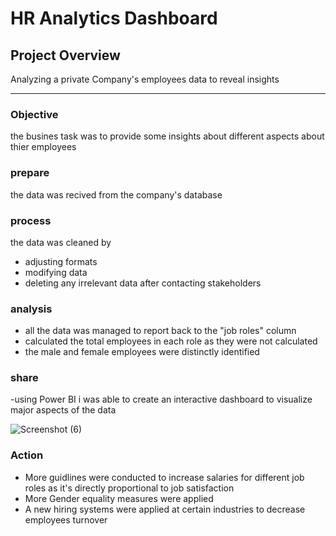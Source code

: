 # HR Analytics Dashboard
## Project Overview

Analyzing a private Company's employees data to reveal insights

---

### Objective 

the busines task was to provide some insights about different aspects about thier employees

### prepare

the data was recived from the company's database

### process

the data was cleaned by 

- adjusting formats
- modifying data
- deleting any irrelevant data after contacting stakeholders

### analysis

  - all the data was managed to report back to the "job roles" column
  - calculated the total employees in each role as they were not calculated
  - the male and female employees were distinctly identified

 ### share

 -using Power BI i was able to create an interactive dashboard to visualize major aspects of the data

 ![Screenshot (6)](https://github.com/AbdelrahmanHemdan17/HR-Analytics-Dashboard/assets/161534505/13567538-534b-48d9-a3b2-0233bad277c9)

 ### Action 

 - More guidlines were conducted to increase salaries for different job roles as it's directly proportional to job satisfaction
 - More Gender equality measures were applied
 - A new hiring systems were applied at certain industries to decrease employees turnover
